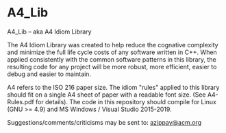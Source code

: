 # A4_Lib
A4_Lib – aka A4 Idiom Library

The A4 Idiom Library was created to help reduce the cognative complexity and minimize the full life cycle costs of any software written in C++. When applied consistently with the common software patterns in this library, the resulting code for any project will be more robust, more efficient, easier to debug and easier to maintain. 

A4 refers to the ISO 216 paper size. The idiom "rules" applied to this library should fit on a single A4 sheet of paper with a readable font size. (See A4-Rules.pdf for details).  The code in this repository should compile for Linux (GNU >= 4.9) and MS Windows / Visual Studio 2015-2019.

Suggestions/comments/criticisms may be sent to: azippay@acm.org
